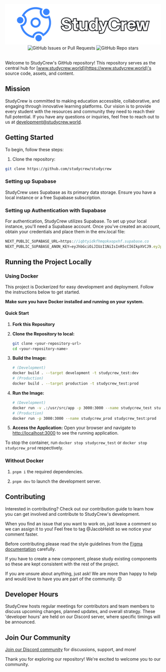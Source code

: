 <img src="public/assets/repo-banner.svg">

<div align="center">
  <img alt="GitHub Issues or Pull Requests" src="https://img.shields.io/github/issues/StudyCrew/StudyCrew?style=flat&color=red">
  <img alt="GitHub Repo stars" src="https://img.shields.io/github/stars/StudyCrew/StudyCrew?style=flat&color=lightgreen">
</div>

<br />

Welcome to StudyCrew's GitHub repository! This repository serves as the central hub for [www.studycrew.world](https://www.studycrew.world)'s source code, assets, and content.

## Mission

StudyCrew is committed to making education accessible, collaborative, and engaging through innovative learning platforms. Our vision is to provide every student with the resources and community they need to reach their full potential. If you have any questions or inquiries, feel free to reach out to us at [development@studycrew.world](mailto:development@studycrew.world).

## Getting Started

To begin, follow these steps:

1. Clone the repository:

```bash
git clone https://github.com/studycrew/studycrew
```

### Setting up Supabase

StudyCrew uses Supabase as its primary data storage. Ensure you have a local instance or a free Supabase subscription.

### Setting up Authentication with Supabase

For authentication, StudyCrew utilizes Supabase. To set up your local instance, you'll need a Supabase account. Once you've created an account, obtain your credentials and place them in the env.local file:

```js
NEXT_PUBLIC_SUPABASE_URL=https://iqbtyidkfhmqokxopxhf.supabase.co
NEXT_PUBLIC_SUPABASE_ANON_KEY=eyJhbGciOiJIUzI1NiIsInR5cCI6IkpXVCJ9.eyJpc3MiOiJzdXBhYmFzZSIsInJlZiI6ImlxYnR5aWRrZmhtcW9reG9weGhmIiwicm9sZSI6ImFub24iLCJpYXQiOjE3MjA0NTI4NDgsImV4cCI6MjAzNjAyODg0OH0.eo6MVgRbXbdpdUlj4YQo4NJ6D0kE2HRQaLO4VOAOMd4
```

## Running the Project Locally

### Using Docker

This project is Dockerized for easy development and deployment. Follow the instructions below to get started.

**Make sure you have Docker installed and running on your system.**

#### Quick Start

1. **Fork this Repository**

2. **Clone the Repository to local:**

    ```bash
   git clone <your-repository-url>
   cd <your-repository-name>
   ```

3. **Build the Image:**

    ```bash
    # (Development)
    docker build . --target development -t studycrew_test:dev
    # (Production)
    docker build . --target production -t studycrew_test:prod
    ```

4. **Run the Image:**

    ```bash
    # (Development)
    docker run -v .:/usr/src/app -p 3000:3000 --name studycrew_test studycrew_test:dev
    # (Production)
    docker run -p 3000:3000 --name studycrew_prod studycrew_test:prod
    ```

5. **Access the Application:** Open your browser and navigate to <http://localhost:3000> to see the running application.

To stop the container, run `docker stop studycrew_test` or `docker stop studycrew_prod` respectively.

### Without Docker

1. `pnpm i` the required dependencies.

2. `pnpm dev` to launch the development server.

## Contributing

Interested in contributing? Check out our contribution guide to learn how you can get involved and contribute to StudyCrew's development.

When you find an issue that you want to work on, just leave a comment so we can assign it to you! Feel free to tag @JacobHeldt so we notice your comment faster.

Before contributing please read the style guidelines from the [Figma documentation](https://www.figma.com/file/BJG9JmbThqdp8p8IWs7gNG/StudyCrew-Prototypes-(Copy)?type=design&node-id=8%3A98&mode=design&t=uwHVDf3Ihi12lro3-1) carefully.

If you have to create a new component, please study existing components so these are kept consistent with the rest of the project.

If you are unsure about anything, just ask! We are more than happy to help and would love to have you are part of the community. 😊

## Developer Hours

StudyCrew hosts regular meetings for contributors and team members to discuss upcoming changes, planned updates, and overall strategy. These 'developer hours' are held on our Discord server, where specific timings will be announced.

## Join Our Community

[Join our Discord community](https://discord.gg/fxd6uHbdBt) for discussions, support, and more!

Thank you for exploring our repository! We're excited to welcome you to our community.
